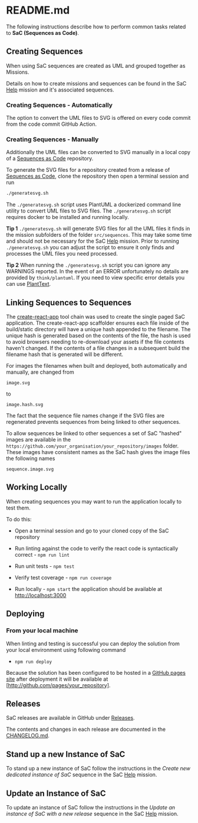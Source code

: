# README.md

The following instructions describe how to perform common tasks related to **SaC (Sequences as Code)**.

## Creating Sequences

When using SaC sequences are created as UML and grouped together as Missions.

Details on how to create missions and sequences can be found in the SaC [Help](https://github.com/pages/dxc-technology/Sequences-as-Code/#/sachelp) mission and it's associated sequences.

### Creating Sequences - Automatically

The option to convert the UML files to SVG is offered on every code commit from the code commit GitHub Action.

### Creating Sequences - Manually

Additionally the UML files can be converted to SVG manually in a local copy of a [Sequences as Code](https://github.com/dxc-technology/Sequences-as-Code) repository.

To generate the SVG files for a repository created from a release of [Sequences as Code](https://github.com/dxc-technology/Sequences-as-Code), clone the repository then open a terminal session and run

```bash
./generatesvg.sh
```

The `./generatesvg.sh` script uses PlantUML a dockerized command line utility to convert UML files to SVG files. The `./generatesvg.sh` script requires docker to be installed and running locally.

**Tip 1** `./generatesvg.sh` will generate SVG files for all the UML files it finds in the mission subfolders of the folder `src/sequences`. This may take some time and should not be necessary for the SaC [Help](https://github.com/pages/dxc-technology/Sequences-as-Code/#/sachelp) mission. Prior to running `./generatesvg.sh` you can adjust the script to ensure it only finds and processes the UML files you need processed.

**Tip 2** When running the `./generatesvg.sh` script you can ignore any WARNINGS reported. In the event of an ERROR unfortunately no details are provided by `think/plantuml`. If you need to view specific error details you can use [PlantText](https://www.planttext.com/).

## Linking Sequences to Sequences

The [create-react-app](https://create-react-app.dev/docs/getting-started/) tool chain was used to create the single paged SaC application. The create-react-app scaffolder ensures each file inside of the build/static directory will have a unique hash appended to the filename. The unique hash is generated based on the contents of the file, the hash is used to avoid browsers needing to re-download your assets if the file contents haven't changed. If the contents of a file changes in a subsequent build the filename hash that is generated will be different.

For images the filenames when built and deployed, both automatically and manually, are changed from

``
image.svg
``

to

``
image.hash.svg
``

The fact that the sequence file names change if the SVG files are regenerated prevents sequences from being linked to other sequences.

To allow sequences be linked to other sequences a set of SaC "hashed" images are available in the `https://github.com/your_organisation/your_repository/images` folder. These images have consistent names as the SaC hash gives the image files the following names

``
sequence.image.svg
``

## Working Locally

When creating sequences you may want to run the application locally to test them.

To do this:

- Open a terminal session and go to your cloned copy of the SaC repository

- Run linting against the code to verify the react code is syntactically correct - `npm run lint`

- Run unit tests - `npm test`

- Verify test coverage - `npm run coverage`

- Run locally - `npm start` the application should be available at [http://localhost:3000](http://localhost:3000)

## Deploying

### From your local machine

When linting and testing is successful you can deploy the solution from your local environment using following command

- `npm run deploy`

Because the solution has been configured to be hosted in a [GitHub pages site](https://github.com/gitname/react-gh-pages) after deployment it will be available at [http://github.com/pages/your_repository].

## Releases

SaC releases are available in GitHub under [Releases]( https://github.com/dxc-technology/Sequences-as-Code/releases).

The contents and changes in each release are documented in the [CHANGELOG.md](https://github.com/dxc-technology/Sequences-as-Code/blob/master/CHANGELOG.md).

## Stand up a new Instance of SaC

To stand up a new instance of SaC follow the instructions in the *Create new dedicated instance of SaC* sequence in the SaC [Help](https://github.com/pages/dxc-technology/Sequences-as-Code/#/sachelp) mission.

## Update an Instance of SaC

To update an instance of SaC follow the instructions in the *Update an instance of SaC with a new release* sequence in the SaC [Help](https://github.com/pages/dxc-technology/Sequences-as-Code/#/sachelp) mission.
